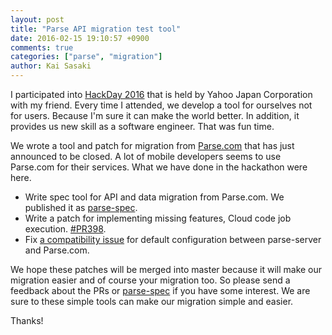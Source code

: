 ```yaml
---
layout: post
title: "Parse API migration test tool"
date: 2016-02-15 19:10:57 +0900
comments: true
categories: ["parse", "migration"]
author: Kai Sasaki
---
```


I participated into [HackDay 2016](http://hackday.jp/) that is held by Yahoo Japan Corporation with my friend.
Every time I attended, we develop a tool for ourselves not for users. Because I'm sure it can make the world better.
In addition, it provides us new skill as a software engineer. That was fun time.

<!-- more -->

We wrote a tool and patch for migration from [Parse.com](http://parse.com/) that has just announced to be closed.
A lot of mobile developers seems to use Parse.com for their services. What we have done in the hackathon were here.

* Write spec tool for API and data migration from Parse.com. We published it as [parse-spec](https://www.npmjs.com/package/parse-spec).
* Write a patch for implementing missing features, Cloud code job execution. [#PR398](https://github.com/ParsePlatform/parse-server/pull/398).
* Fix [a compatibility issue](https://github.com/ParsePlatform/parse-server/pull/397) for default configuration between parse-server and Parse.com.

We hope these patches will be merged into master because it will make our migration easier and of course your migration too.
So please send a feedback about the PRs or [parse-spec](https://www.npmjs.com/package/parse-spec) if you have some interest.
We are sure to these simple tools can make our migration simple and easier.

Thanks!
